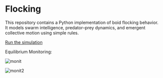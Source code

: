 # Flocking
This repository contains a Python implementation of boid flocking behavior. It models swarm intelligence, predator–prey dynamics, and emergent collective motion using simple rules.

[Run the simulation](https://marcoleonardi97.github.io/flocking)


Equilibrium Monitoring:

![monit](https://github.com/user-attachments/assets/1a6b1777-7ed9-4381-b5ae-f6537c31d0ca)

![monit2](https://github.com/user-attachments/assets/1b2fb80a-9dfa-4513-b92b-6e945a3bca4d)
